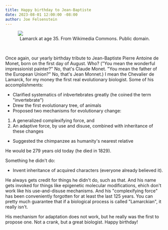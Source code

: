 ```yaml
---
title: Happy birthday to Jean-Baptiste
date: 2023-08-01 12:00:00 -08:00
author: Joe Felsenstein
---
```


<figure><img src="/uploads/2023/uploads/Lamarckat35.png" alt-"[Lamarck at age 35]"/><figcaption><div align="center">Lamarck at age 35.  From Wikimedia Commons.  Public domain.</div></figcaption>
</figure>

<p>&nbsp;</p>

Once again, our yearly birthday tribute to Jean-Baptiste Pierre Antoine de Monet, born on the first day of August.  Who? ("You mean the 
wonderful impressionist painter?"  No, that's Claude Monet.  "You mean the father of the European Union?" No, that's Jean Monnet.)  I mean the Chevalier 
de Lamarck, for my money the first real evolutionary biologist.  Some of his accomplishments:

* Clarified systematics of inbvertebrates greatly (he coined the term "invertebrate")
* Drew the first evolutionary tree, of animals
* Proposed two mechanisms for evolutionary change:
1. A generalized complexifying force, and 
2. An adaptive force, by use and disuse, combined with inheritance of these changes
* Suggested the chimpanzee as humanity's nearest relative

He would be 279 years old today (he died in 1829).

Something he didn't do:

<!--more-->

* Invent inheritance of acquired characters (everyone already believed it).

He always gets credit for things he didn't do, such as that.  And his name gets invoked for things like epigenetic molecular modifications, 
ehich don't work like his use-and-disuse mechanisms.  And his "complexifying force" has been conveniently forgotten for at least the 
last 125 years.  You can pretty much guarantee that if a biological process is called "Lamarckian", it really isn't.

His mechanism for adaptation does not work, but he really was the first to propose one.  Not a crank, but a great biologist.
Happy birthday!
